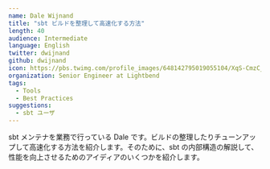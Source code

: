 ```yaml
---
name: Dale Wijnand
title: "sbt ビルドを整理して高速化する方法"
length: 40
audience: Intermediate
language: English
twitter: dwijnand
github: dwijnand
icon: https://pbs.twimg.com/profile_images/648142795019055104/XqS-CmzC_400x400.jpg
organization: Senior Engineer at Lightbend
tags:
  - Tools
  - Best Practices
suggestions:
  - sbt ユーザ
---
```

sbt メンテナを業務で行っている Dale です。ビルドの整理したりチューンアップして高速化する方法を紹介します。そのために、sbt の内部構造の解説して、性能を向上させるためのアイディアのいくつかを紹介します。
